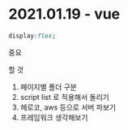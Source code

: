 # 2021.01.19 - vue

```css
display:flex;
```

중요



할 것

1. 페이지별 폴더 구분
2. script list 로 적용해서 돌리기
3. 헤로코, aws 등으로 서버 파보기
4. 프레임워크 생각해보기



